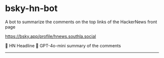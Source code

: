 # bsky-hn-bot

A bot to summarize the comments on the top links of the HackerNews front page

https://bsky.app/profile/hnews.southla.social

📰 HN Headline
💬 GPT-4o-mini summary of the comments

----------


